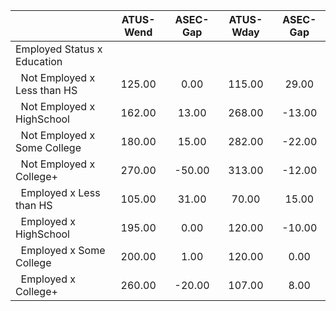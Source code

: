 
|                      |    ATUS-Wend |     ASEC-Gap |    ATUS-Wday |     ASEC-Gap |
| -------------------- | :----------: | :----------: | :----------: | :----------: |
| Employed Status x Education |              |              |              |              |
| &nbsp;&nbsp;Not Employed x Less than HS |       125.00 |         0.00 |       115.00 |        29.00 |
| &nbsp;&nbsp;Not Employed x HighSchool |       162.00 |        13.00 |       268.00 |       -13.00 |
| &nbsp;&nbsp;Not Employed x Some College |       180.00 |        15.00 |       282.00 |       -22.00 |
| &nbsp;&nbsp;Not Employed x College+ |       270.00 |       -50.00 |       313.00 |       -12.00 |
| &nbsp;&nbsp;Employed x Less than HS |       105.00 |        31.00 |        70.00 |        15.00 |
| &nbsp;&nbsp;Employed x HighSchool |       195.00 |         0.00 |       120.00 |       -10.00 |
| &nbsp;&nbsp;Employed x Some College |       200.00 |         1.00 |       120.00 |         0.00 |
| &nbsp;&nbsp;Employed x College+ |       260.00 |       -20.00 |       107.00 |         8.00 |


